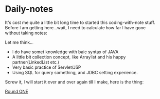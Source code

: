 # Daily-notes

It's cost me quite a little bit long time to started this coding-with-note stuff. Before I am getting here...wait, I need to calculate how far I have gone without taking notes:

Let me think...
- I do have somet knowledge with baic syntax of JAVA
- A little bit collection concept, like Arraylist and his happy partner(LinkedList etc.)
- Very basic practice of Servlet/JSP
- Using SQL for query something, and JDBC setting experience.


Screw it, I will start it over and over again till I make, here is the thing:

[Round ONE](https://github.com/balladeop52no4/Daily-notes/issues/1#issue-693073441)

